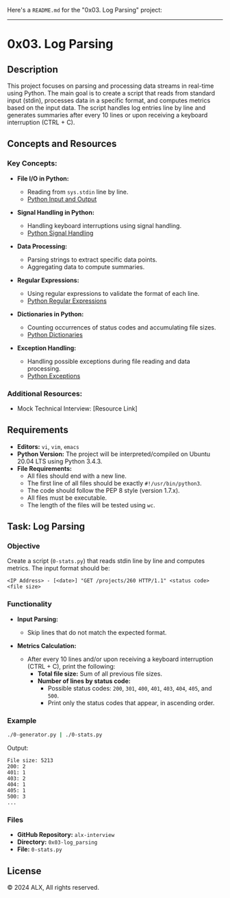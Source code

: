 Here's a `README.md` for the "0x03. Log Parsing" project:

---

# 0x03. Log Parsing

## Description

This project focuses on parsing and processing data streams in real-time using Python. The main goal is to create a script that reads from standard input (stdin), processes data in a specific format, and computes metrics based on the input data. The script handles log entries line by line and generates summaries after every 10 lines or upon receiving a keyboard interruption (CTRL + C).

## Concepts and Resources

### Key Concepts:
- **File I/O in Python:** 
  - Reading from `sys.stdin` line by line.
  - [Python Input and Output](https://docs.python.org/3/tutorial/inputoutput.html)
  
- **Signal Handling in Python:**
  - Handling keyboard interruptions using signal handling.
  - [Python Signal Handling](https://docs.python.org/3/library/signal.html)
  
- **Data Processing:**
  - Parsing strings to extract specific data points.
  - Aggregating data to compute summaries.
  
- **Regular Expressions:**
  - Using regular expressions to validate the format of each line.
  - [Python Regular Expressions](https://docs.python.org/3/library/re.html)
  
- **Dictionaries in Python:**
  - Counting occurrences of status codes and accumulating file sizes.
  - [Python Dictionaries](https://docs.python.org/3/tutorial/datastructures.html#dictionaries)
  
- **Exception Handling:**
  - Handling possible exceptions during file reading and data processing.
  - [Python Exceptions](https://docs.python.org/3/tutorial/errors.html)

### Additional Resources:
- Mock Technical Interview: [Resource Link]

## Requirements

- **Editors:** `vi`, `vim`, `emacs`
- **Python Version:** The project will be interpreted/compiled on Ubuntu 20.04 LTS using Python 3.4.3.
- **File Requirements:**
  - All files should end with a new line.
  - The first line of all files should be exactly `#!/usr/bin/python3`.
  - The code should follow the PEP 8 style (version 1.7.x).
  - All files must be executable.
  - The length of the files will be tested using `wc`.
  
## Task: Log Parsing

### Objective

Create a script (`0-stats.py`) that reads stdin line by line and computes metrics. The input format should be:

```
<IP Address> - [<date>] "GET /projects/260 HTTP/1.1" <status code> <file size>
```

### Functionality

- **Input Parsing:** 
  - Skip lines that do not match the expected format.
  
- **Metrics Calculation:** 
  - After every 10 lines and/or upon receiving a keyboard interruption (CTRL + C), print the following:
    - **Total file size:** Sum of all previous file sizes.
    - **Number of lines by status code:** 
      - Possible status codes: `200`, `301`, `400`, `401`, `403`, `404`, `405`, and `500`.
      - Print only the status codes that appear, in ascending order.

### Example

```bash
./0-generator.py | ./0-stats.py
```

Output:

```
File size: 5213
200: 2
401: 1
403: 2
404: 1
405: 1
500: 3
...
```

### Files

- **GitHub Repository:** `alx-interview`
- **Directory:** `0x03-log_parsing`
- **File:** `0-stats.py`

## License

© 2024 ALX, All rights reserved.
